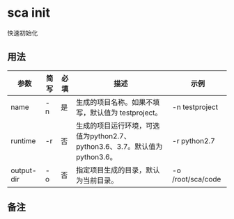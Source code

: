 # sca init

快速初始化

## 用法

 参数 | 简写 | 必填 | 描述 | 示例
 ------------|------------| ------------|------------|------------
 name|-n|是|生成的项目名称。如果不填写，默认值为 testproject。|-n testproject
 runtime|-r|否|生成的项目运行环境，可选值为python2.7、python3.6、3.7。默认值为 python3.6。	|-r python2.7
output-dir|-o|否|指定项目生成的目录，默认为当前目录。|-o /root/sca/code


## 备注
